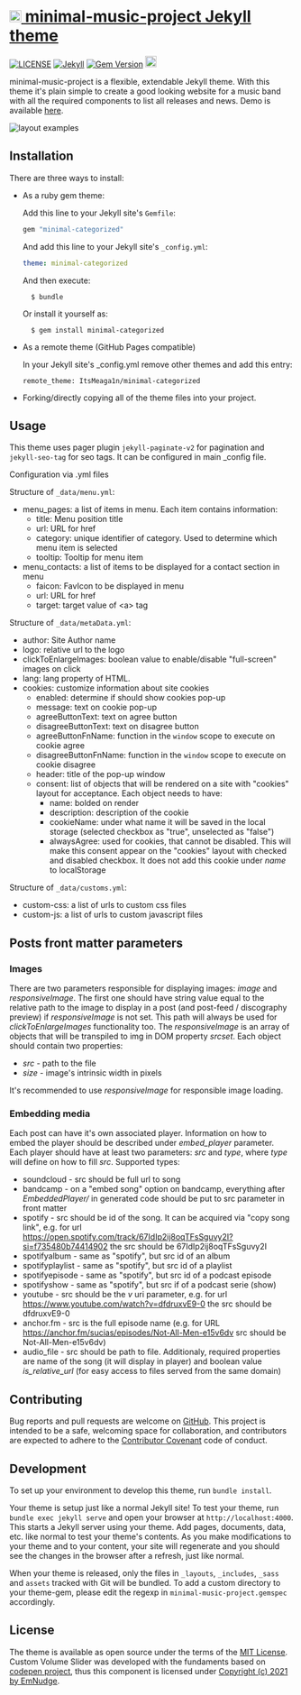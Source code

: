 <h1><a href="https://github.com/ItsMeaga1n/minimal-music-project/"><img src="https://raw.githubusercontent.com/ItsMeaga1n/minimal-music-project/master/assets/img/favicon.ico" height="21" alt="minimal-categorized logo" /> minimal-music-project Jekyll theme </h1></a>

[![LICENSE](https://img.shields.io/badge/license-MIT-lightgrey.svg)](https://raw.githubusercontent.com/itsmeaga1n/minimal-music-project/master/LICENSE.txt)
[![Jekyll](https://img.shields.io/badge/jekyll-%3E%3D%203.9-blue.svg)](https://jekyllrb.com/)
[![Gem Version](https://badge.fury.io/rb/minimal-music-project.svg)](https://badge.fury.io/rb/minimal-music-project)
<a href="https://ko-fi.com/itsmeaga1n">
  <img height="20" src="https://www.ko-fi.com/img/githubbutton_sm.svg"
    alt="Donate (Ko-fi)" />
</a>

minimal-music-project is a flexible, extendable Jekyll theme. With this theme it's plain simple to create a good looking website for a music band with all the required components to list all releases and news. Demo is available [here](https://minimal-music-project.netlify.app/).

![layout examples](https://raw.githubusercontent.com/ItsMeaga1n/minimal-music-project/master/screenshot.png)

## Installation

There are three ways to install:

* As a ruby gem theme:

    Add this line to your Jekyll site's `Gemfile`:

    ```ruby
    gem "minimal-categorized"
    ```

    And add this line to your Jekyll site's `_config.yml`:

    ```yaml
    theme: minimal-categorized
    ```

    And then execute:

        $ bundle

    Or install it yourself as:

        $ gem install minimal-categorized

* As a remote theme (GitHub Pages compatible)
    
    In your Jekyll site's _config.yml remove other themes and add this entry:
    ```
    remote_theme: ItsMeaga1n/minimal-categorized
    ```

* Forking/directly copying all of the theme files into your project.

## Usage
This theme uses pager plugin  `jekyll-paginate-v2` for pagination and `jekyll-seo-tag` for seo tags. It can be configured in main _config file.

Configuration via .yml files

Structure of `_data/menu.yml`:

* menu_pages: a list of items in menu. Each item contains information:
  * title: Menu position title
  * url: URL for href
  * category: unique identifier of category. Used to determine which menu item is selected
  * tooltip: Tooltip for menu item
* menu_contacts: a list of items to be displayed for a contact section in menu
  * faicon: FavIcon to be displayed in menu
  * url: URL for href
  * target: target value of \<a> tag

Structure of `_data/metaData.yml`:

* author: Site Author name
* logo: relative url to the logo
* clickToEnlargeImages: boolean value to enable/disable "full-screen" images on click
* lang: lang property of HTML.
* cookies: customize information about site cookies
  * enabled: determine if should show cookies pop-up
  * message: text on cookie pop-up
  * agreeButtonText: text on agree button
  * disagreeButtonText: text on disagree button
  * agreeButtonFnName: function in the `window` scope to execute on cookie agree
  * disagreeButtonFnName: function in the `window` scope to execute on cookie disagree
  * header: title of the pop-up window
  * consent: list of objects that will be rendered on a site with "cookies" layout for acceptance. Each object needs to have:
    * name: bolded on render
    * description: description of the cookie
    * cookieName: under what name it will be saved in the local storage (selected checkbox as "true", unselected as "false")
    * alwaysAgree: used for cookies, that cannot be disabled. This will make this consent appear on the "cookies" layout with checked and disabled checkbox. It does not add this cookie under *name* to localStorage

Structure of `_data/customs.yml`:

* custom-css: a list of urls to custom css files
* custom-js: a list of urls to custom javascript files

## Posts front matter parameters

### Images
There are two parameters responsible for displaying images: *image* and *responsiveImage*. The first one should have string value equal to the relative path to the image to display in a post (and post-feed / discography preview) if *responsiveImage* is not set. This path will always be used for *clickToEnlargeImages* functionality too. The *responsiveImage* is an array of objects that will be transpiled to img in DOM property *srcset*. Each object should contain two properties:

* *src* - path to the file
* *size* - image's intrinsic width in pixels

It's recommended to use *responsiveImage* for responsible image loading.

### Embedding media

Each post can have it's own associated player. Information on how to embed the player should be described under *embed\_player* parameter. Each player should have at least two parameters: *src* and *type*, where *type* will define on how to fill *src*. Supported types:

* soundcloud - src should be full url to song
* bandcamp - on a "embed song" option on bandcamp, everything after *EmbeddedPlayer/* in generated code should be put to src parameter in front matter
* spotify - src should be id of the song. It can be acquired via "copy song link", e.g. for url https://open.spotify.com/track/67IdIp2ij8oqTFsSguvy2I?si=f735480b74414902 the src should be 67IdIp2ij8oqTFsSguvy2I
* spotifyalbum - same as "spotify", but src id of an album
* spotifyplaylist - same as "spotify", but src id of a playlist
* spotifyepisode - same as "spotify", but src id of a podcast episode
* spotifyshow - same as "spotify", but src if of a podcast serie (show)
* youtube - src should be the *v* uri parameter, e.g. for url https://www.youtube.com/watch?v=dfdruxvE9-0 the src should be dfdruxvE9-0
* anchor.fm - src is the full episode name (e.g. for URL https://anchor.fm/sucias/episodes/Not-All-Men-e15v6dv src should be Not-All-Men-e15v6dv)
* audio_file - src should be path to file. Additionaly, required properties are name of the song (it will display in player) and boolean value *is\_relative\_url* (for easy access to files served from the same domain)

## Contributing

Bug reports and pull requests are welcome on [GitHub](https://github.com/ItsMeaga1n/minimal-music-project). This project is intended to be a safe, welcoming space for collaboration, and contributors are expected to adhere to the [Contributor Covenant](http://contributor-covenant.org) code of conduct.

## Development

To set up your environment to develop this theme, run `bundle install`.

Your theme is setup just like a normal Jekyll site! To test your theme, run `bundle exec jekyll serve` and open your browser at `http://localhost:4000`. This starts a Jekyll server using your theme. Add pages, documents, data, etc. like normal to test your theme's contents. As you make modifications to your theme and to your content, your site will regenerate and you should see the changes in the browser after a refresh, just like normal.

When your theme is released, only the files in `_layouts`, `_includes`, `_sass` and `assets` tracked with Git will be bundled.
To add a custom directory to your theme-gem, please edit the regexp in `minimal-music-project.gemspec` accordingly.

## License

The theme is available as open source under the terms of the [MIT License](https://opensource.org/licenses/MIT).
Custom Volume Slider was developed with the fundaments based on [codepen project](https://codepen.io/EmNudge/pen/rRbLJQ), thus this component is licensed under [Copyright (c) 2021 by EmNudge](https://codepen.io/EmNudge/pen/rRbLJQ).
